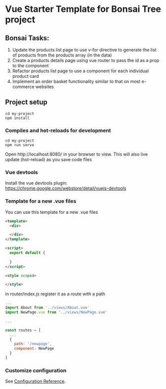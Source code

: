 # Vue Starter Template for Bonsai Tree project

## Bonsai Tasks:
1. Update the products list page to use v-for directive to generate the list of products from the products array (in the data)
2. Create a products details page using vue router to pass the id as a prop to the component
3. Refactor products list page to use a component for each individual product card
4. Implement an order basket functionality similar to that on most e-commerce websites

## Project setup
```
cd my-project
npm install
```

### Compiles and hot-reloads for development
```
cd my-project
npm run serve
```
Open http://localhost:8080/ in your browser to view. This will also live update (hot-reload) as you save code files


### Vue devtools 
Install the vue devtools plugin: https://chrome.google.com/webstore/detail/vuejs-devtools


### Template for a new .vue files
You can use this template for a new .vue files
```html
<template>
  <div>

  </div>
</template>

<script>
  export default {
    
  }
</script>

<style scoped>

</style>
```

in router/index.js register it as a route with a path
```js
...
import About from '../views/About.vue'
import NewPage.vue from '../views/NewPage.vue'

...

const routes = [
  ...
  {
    path: '/newpage',
    component: NewPage
  }
]
```


### Customize configuration
See [Configuration Reference](https://cli.vuejs.org/config/).
